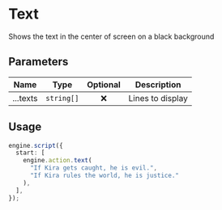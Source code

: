 # Text

Shows the text in the center of screen on a black background

## Parameters

|   Name   |    Type    | Optional |   Description    |
| :------: | :--------: | :------: | :--------------: |
| ...texts | `string[]` |    ❌    | Lines to display |

## Usage

```ts
engine.script({
  start: [
    engine.action.text(
      "If Kira gets caught, he is evil.",
      "If Kira rules the world, he is justice."
    ),
  ],
});
```
